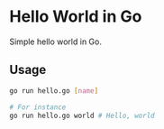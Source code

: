 # Hello World in Go
Simple hello world in Go.

## Usage
``` bash
go run hello.go [name]

# For instance
go run hello.go world # Hello, world
```
